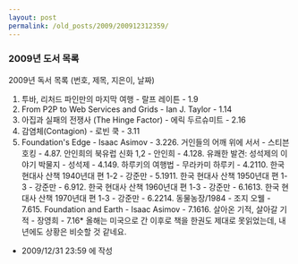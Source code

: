 ```yaml
---
layout: post
permalink: /old_posts/2009/200912312359/
---
```


### 2009년 도서 목록

2009년 독서 목록 (번호, 제목, 지은이, 날짜)

1. 투바, 리처드 파인만의 마지막 여행 - 랄프 레이튼 - 1.9
2. From P2P to Web Services and Grids - Ian J. Taylor - 1.14
3. 아집과 실패의 전쟁사 (The Hinge Factor) - 에릭 두르슈미트 - 2.16
4. 감염체(Contagion) - 로빈 쿡 - 3.11
5. Foundation's Edge - Isaac Asimov - 3.226. 거인들의 어깨 위에 서서 - 스티븐 호킹 - 4.87. 안인희의 북유럽 신화 1,2 - 안인희 - 4.128. 유쾌한 발견: 성석제의 이야기 박물지 - 성석제 - 4.149. 하루키의 여행법 - 무라카미 하루키 - 4.2110. 한국 현대사 산책 1940년대 편 1-2 - 강준만 - 5.1911. 한국 현대사 산책 1950년대 편 1-3 - 강준만 - 6.912. 한국 현대사 산책 1960년대 편 1-3 - 강준만 - 6.1613. 한국 현대사 산책 1970년대 편 1-3 - 강준만 - 6.2214. 동물농장/1984 - 조지 오웰 - 7.615. Foundation and Earth - Isaac Asimov - 7.1616. 살아온 기적, 살아갈 기적 - 장영희 - 7.16* 올해는 미국으로 간 이후로 책을 한권도 제대로 못읽었는데, 내년에도 상황은 비슷할 것 같네요.



- 2009/12/31 23:59 에 작성